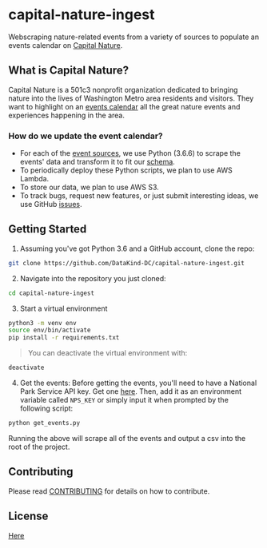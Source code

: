 # capital-nature-ingest
Webscraping nature-related events from a variety of sources to populate an events calendar on [Capital Nature](http://capitalnature.org/).

## What is Capital Nature?
Capital Nature is a 501c3 nonprofit organization dedicated to bringing nature into the lives of Washington Metro area residents and visitors. They want to highlight on an [events calendar](http://capitalnature.org/events/month/) all the great nature events and experiences happening in the area.

### How do we update the event calendar?
 - For each of the [event sources](https://github.com/DataKind-DC/capital-nature-ingest/blob/master/event_sources.md), we use Python (3.6.6) to scrape the events' data and transform it to fit our [schema](https://github.com/DataKind-DC/capital-nature-ingest/blob/master/event_schema.md).
 - To periodically deploy these Python scripts, we plan to use AWS Lambda.
 - To store our data, we plan to use AWS S3.
 - To track bugs, request new features, or just submit interesting ideas, we use GitHub [issues](https://github.com/DataKind-DC/capital-nature-ingest/issues).

## Getting Started
1. Assuming you've got Python 3.6 and a GitHub account, clone the repo:
```bash
git clone https://github.com/DataKind-DC/capital-nature-ingest.git
```

2. Navigate into the repository you just cloned:
```bash
cd capital-nature-ingest
```

3. Start a virtual environment
```bash
python3 -m venv env
source env/bin/activate
pip install -r requirements.txt
```

>You can deactivate the virtual environment with:
```bash
deactivate
```

4. Get the events:
Before getting the events, you'll need to have a National Park Service API key. Get one [here](https://www.nps.gov/subjects/developer/index.htm). Then, add it as an environment variable called `NPS_KEY` or simply input it when prompted by the following script:

```bash
python get_events.py
```

Running the above will scrape all of the events and output a csv into the root of the project.

## Contributing
Please read [CONTRIBUTING](https://github.com/DataKind-DC/capital-nature-ingest/blob/master/.github/CONTRIBUTING.md) for details on how to contribute.

## License
[Here](https://github.com/DataKind-DC/capital-nature-ingest/blob/master/.github/LICENSE)
